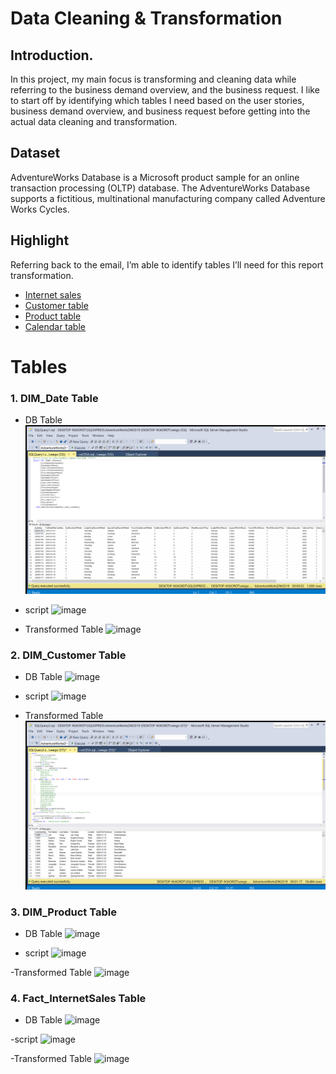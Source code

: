 # Data Cleaning & Transformation

## Introduction.
In this project, my main focus is transforming and cleaning data while referring to the business demand overview, and the business request. I like to start off by identifying which tables I need based on the user stories, business demand overview, and business request before getting into the actual data cleaning and transformation.

## Dataset
AdventureWorks Database is a Microsoft product sample for an online transaction processing (OLTP) database. The AdventureWorks Database supports a fictitious, multinational manufacturing company called Adventure Works Cycles.


## Highlight
Referring back to the email, I’m able to identify tables I’ll need for this report transformation.
-	[Internet sales](https://github.com/becomingtechsis/Adventure-Works-DB/blob/main/Fact_Internet%20sales.csv)
-	[Customer table](https://github.com/becomingtechsis/Adventure-Works-DB/blob/main/DIM_Customers.csv)
-	[Product table](https://github.com/becomingtechsis/Adventure-Works-DB/blob/main/DIM_Products.csv)
-	[Calendar table](https://github.com/becomingtechsis/Adventure-Works-DB/blob/main/DIM_Calendar.csv)

# Tables

### 1. DIM_Date Table
- DB Table
![image](https://github.com/becomingtechsis/Adventure-Works-DB/blob/main/Calendar-raw.png)

- script
![image](https://user-images.githubusercontent.com/100530199/225642030-7313301f-dbb8-4c92-8afc-09f92978b5c9.png)

- Transformed Table
![image](https://user-images.githubusercontent.com/100530199/225641516-26baa66d-c74d-4559-9f46-13e84722ba16.png)


### 2. DIM_Customer Table
- DB Table
![image](https://user-images.githubusercontent.com/100530199/225641756-eb9aee20-9cab-4655-8a2e-8fa53a04ab8e.png)

- script
![image](https://user-images.githubusercontent.com/100530199/225642497-9efc79e6-a695-4b5c-9a3e-af701d18ce8e.png)

- Transformed Table
![image](https://github.com/becomingtechsis/Adventure-Works-DB/blob/main/cleaned%20customer.png)

### 3. DIM_Product Table
- DB Table
![image](https://user-images.githubusercontent.com/100530199/225644921-a6c80639-92b9-4724-bc3f-239902ad2175.png)

- script
![image](https://user-images.githubusercontent.com/100530199/225644674-99b35002-95d8-45ab-bb94-c205c94b6ce2.png)

-Transformed Table
![image](https://user-images.githubusercontent.com/100530199/225645391-031ef2f9-4bfc-4f88-afa6-4bc8bef70e25.png)

### 4. Fact_InternetSales Table
- DB Table
![image](https://user-images.githubusercontent.com/100530199/225646009-df97fd8b-d510-4062-aed8-23f3588821c1.png)

-script
![image](https://user-images.githubusercontent.com/100530199/225646273-9465e480-2e7b-4c6a-b649-98124d1fab32.png)

-Transformed Table
![image](https://user-images.githubusercontent.com/100530199/225646486-2588d383-bd60-4b5c-b9b0-ddcc5228f6f5.png)
